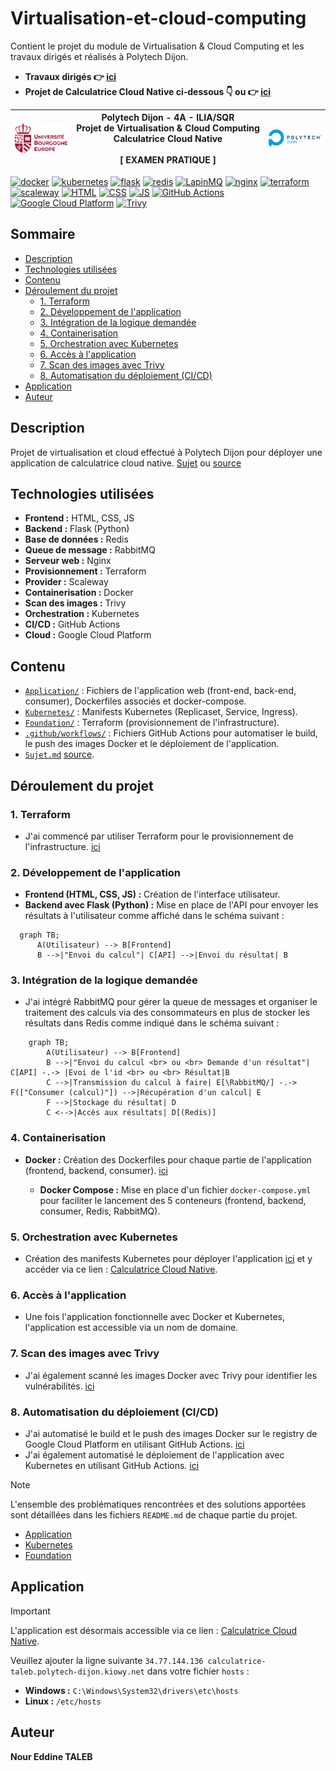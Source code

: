 # Virtualisation-et-cloud-computing

Contient le projet du module de Virtualisation & Cloud Computing et les travaux dirigés et réalisés à Polytech Dijon.

- **Travaux dirigés 👉 [ici](TD)**
- **Projet de Calculatrice Cloud Native ci-dessous 👇 ou 👉 [ici](.)**

| [![uBe](./docs/Autre/img/UB-Europe.png)](https://www.ube.fr) | Polytech Dijon - 4A - ILIA/SQR <br/> Projet&nbsp;de&nbsp;Virtualisation&nbsp;&amp;&nbsp;Cloud&nbsp;Computing <br/> Calculatrice Cloud Native <br/><br/> **[ EXAMEN PRATIQUE ]** | [![Polytech Dijon](./docs/Autre/img/logo_polytech.png)](https://polytech.u-bourgogne.fr) |
|:-------------------------------------------------------------|:-------------------------------------------------------------------------------------------------------------------------------------------------------------------------------:|-----------------------------------------------------------------------------------------:|

[![docker](https://img.shields.io/badge/DOCKER-blue?style=for-the-badge&logo=docker&logoColor=white)](https://docs.docker.com/)
[![kubernetes](https://img.shields.io/badge/KUBERNETES-326CE5?style=for-the-badge&logo=kubernetes&logoColor=white)](https://kubernetes.io/)
[![flask](https://img.shields.io/badge/FLASK-000000?style=for-the-badge&logo=flask&logoColor=white)](https://flask.palletsprojects.com/)
[![redis](https://img.shields.io/badge/REDIS-DC382D?style=for-the-badge&logo=redis&logoColor=white)](https://redis.io/)
[![LapinMQ](https://img.shields.io/badge/rabbitmq-%23FF6600.svg?&style=for-the-badge&logo=rabbitmq&logoColor=white)](https://rabbitmq.com/)
[![nginx](https://img.shields.io/badge/NGINX-009639?style=for-the-badge&logo=nginx&logoColor=white)](https://nginx.org/)
[![terraform](https://img.shields.io/badge/TERRAFORM-623CE4?style=for-the-badge&logo=terraform&logoColor=white)](https://www.terraform.io/)
[![scaleway](https://img.shields.io/badge/scaleway-663399?style=for-the-badge&logo=scaleway&logoColor=white)](https://registry.terraform.io/providers/scaleway/scaleway/latest/docs)
[![HTML](https://img.shields.io/badge/HTML5-E34F26?style=for-the-badge&logo=html5&logoColor=white)](https://developer.mozilla.org/fr/docs/Web/HTML)
[![CSS](https://img.shields.io/badge/CSS3-1572B6?style=for-the-badge&logo=css3&logoColor=white)](https://developer.mozilla.org/fr/docs/Web/CSS)
[![JS](https://img.shields.io/badge/JavaScript-F7DF1E?style=for-the-badge&logo=javascript&logoColor=black)](https://developer.mozilla.org/fr/docs/Web/JavaScript)
[![GitHub Actions](https://img.shields.io/badge/GITHUB_ACTIONS-2088FF?style=for-the-badge&logo=github-actions&logoColor=white)](https://docs.github.com/en/actions)
[![Google Cloud Platform](https://img.shields.io/badge/Google_Cloud-4285F4?style=for-the-badge&logo=google-cloud&logoColor=white)](https://cloud.google.com/)
[![Trivy](https://img.shields.io/badge/TRIVY-353839?style=for-the-badge&logo=trivy&logoColor=white)](https://github.com/aquasecurity/trivy)
## Sommaire
- [Description](#description)
- [Technologies utilisées](#technologies-utilisées)
- [Contenu](#contenu)
- [Déroulement du projet](#déroulement-du-projet)
  - [1. Terraform](#1-terraform)
  - [2. Développement de l'application](#2-développement-de-lapplication)
  - [3. Intégration de la logique demandée](#3-intégration-de-la-logique-demandée)
  - [4. Containerisation](#4-containerisation)
  - [5. Orchestration avec Kubernetes](#5-orchestration-avec-kubernetes)
  - [6. Accès à l'application](#6-accès-à-lapplication)
  - [7. Scan des images avec Trivy](#7-scan-des-images-avec-trivy)
  - [8. Automatisation du déploiement (CI/CD)](#8-automatisation-du-déploiement-cicd)
- [Application](#application)
- [Auteur](#auteur)
## Description
Projet de virtualisation et cloud effectué à Polytech Dijon pour déployer une application de calculatrice cloud native. [Sujet](Sujet.md) ou [source](https://github.com/JeromeMSD/module_virtualisation-et-cloud-computing/blob/main/projet.md)


## Technologies utilisées

- **Frontend :** HTML, CSS, JS
- **Backend :** Flask (Python)
- **Base de données :** Redis
- **Queue de message :** RabbitMQ
- **Serveur web :** Nginx
- **Provisionnement :** Terraform
- **Provider :** Scaleway
- **Containerisation :** Docker
- **Scan des images :** Trivy
- **Orchestration :** Kubernetes
- **CI/CD :** GitHub Actions
- **Cloud :** Google Cloud Platform

## Contenu
- [`Application/`](./Application) : Fichiers de l'application web (front-end, back-end, consumer), Dockerfiles associés et docker-compose.
- [`Kubernetes/`](./Kubernetes) : Manifests Kubernetes (Replicaset, Service, Ingress).
- [`Foundation/`](./Foundation) : Terraform (provisionnement de l'infrastructure).
- [`.github/workflows/`](./.github/workflows) : Fichiers GitHub Actions pour automatiser le build, le push des images Docker et le déploiement de l'application.
- [`Sujet.md`](./Sujet.md) [source](https://github.com/JeromeMSD/module_virtualisation-et-cloud-computing/blob/main/projet.md).

## Déroulement du projet

### 1. Terraform
- J'ai commencé par utiliser Terraform pour le provisionnement de l'infrastructure. [ici](./Foundation/README.md)

### 2. Développement de l'application
- **Frontend (HTML, CSS, JS) :** Création de l'interface utilisateur.
- **Backend avec Flask (Python) :** Mise en place de l'API pour envoyer les résultats à l'utilisateur comme affiché dans le schéma suivant :

 ```mermaid
   graph TB; 
       A(Utilisateur) --> B[Frontend]
       B -->|"Envoi du calcul"| C[API] -->|Envoi du résultat| B
 ```

### 3. Intégration de la logique demandée
- J'ai intégré RabbitMQ pour gérer la queue de messages et organiser le traitement des calculs via des consommateurs en plus de stocker les résultats dans Redis comme indiqué dans le schéma suivant :

```mermaid
    graph TB; 
        A(Utilisateur) --> B[Frontend]
        B -->|"Envoi du calcul <br> ou <br> Demande d'un résultat"| C[API] -.-> |Evoi de l'id <br> ou <br> Résultat|B
        C -->|Transmission du calcul à faire| E[\RabbitMQ/] -.-> F(["Consumer (calcul)"]) -->|Récupération d'un calcul| E
        F -->|Stockage du résultat| D
        C <-->|Accès aux résultats| D[(Redis)]
```

### 4. Containerisation
  - **Docker :** Création des Dockerfiles pour chaque partie de l'application (frontend, backend, consumer). [ici](./Application/README.md)

    - **Docker Compose :** Mise en place d'un fichier `docker-compose.yml` pour faciliter le lancement des 5 conteneurs (frontend, backend, consumer, Redis, RabbitMQ).

### 5. Orchestration avec Kubernetes
  - Création des manifests Kubernetes pour déployer l'application [ici](./Kubernetes/README.md) et y accéder via ce lien : [Calculatrice Cloud Native](http://calculatrice-taleb.polytech-dijon.kiowy.net).

### 6. Accès à l'application
  - Une fois l'application fonctionnelle avec Docker et Kubernetes, l'application est accessible via un nom de domaine.

### 7. Scan des images avec Trivy
  - J'ai également scanné les images Docker avec Trivy pour identifier les vulnérabilités. [ici](./Application/README.md)

### 8. Automatisation du déploiement (CI/CD)
- J'ai automatisé le build et le push des images Docker sur le registry de Google Cloud Platform en utilisant GitHub Actions. [ici](./.github/workflows/build_push_images.yaml)
- J'ai également automatisé le déploiement de l'application avec Kubernetes en utilisant GitHub Actions. [ici](./.github/workflows/deploy_images.yaml)

> [!NOTE]
> L'ensemble des problématiques rencontrées et des solutions apportées sont détaillées dans les fichiers `README.md` de chaque partie du projet.
> - [Application](./Application/README.md)
> - [Kubernetes](./Kubernetes/README.md)
> - [Foundation](./Foundation/README.md)



## Application
> [!IMPORTANT]
> L'application est désormais accessible via ce lien : [Calculatrice Cloud Native](http://calculatrice-taleb.polytech-dijon.kiowy.net).
> 
> Veuillez ajouter la ligne suivante `34.77.144.136 calculatrice-taleb.polytech-dijon.kiowy.net` dans votre fichier `hosts` :
>  - **Windows :** `C:\Windows\System32\drivers\etc\hosts`
>  - **Linux :** `/etc/hosts`

## Auteur
**Nour Eddine TALEB**

